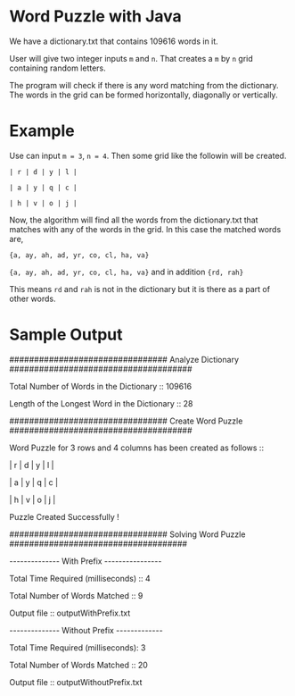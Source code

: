 # Word Puzzle with Java

We have a dictionary.txt that contains 109616 words in it.

User will give two integer inputs `m` and `n`. That creates a `m` by `n` grid containing random letters.

The program will check if there is any word matching from the dictionary. The words in the grid can be formed horizontally, diagonally or vertically.

# Example

Use can input `m = 3`, `n = 4`. Then some grid like the followin will be created.

`| r | d | y | l |`

`| a | y | q | c |`

`| h | v | o | j |`

Now, the algorithm will find all the words from the dictionary.txt that matches with any of the words in the grid. In this case the matched words are,

`{a, ay, ah, ad, yr, co, cl, ha, va}`

`{a, ay, ah, ad, yr, co, cl, ha, va}` and in addition `{rd, rah}`

This means `rd` and `rah` is not in the dictionary but it is there as a part of other words.


# Sample Output

################################ Analyze Dictionary #####################################

Total Number of Words in the Dictionary :: 109616

Length of the Longest Word in the Dictionary :: 28

################################ Create Word Puzzle #####################################

Word Puzzle for 3 rows and 4 columns has been created as follows :: 

| r | d | y | l |

| a | y | q | c | 

| h | v | o | j | 

Puzzle Created Successfully !

################################ Solving Word Puzzle ####################################

-------------- With Prefix ----------------

Total Time Required (milliseconds) :: 4

Total Number of Words Matched :: 9

Output file :: outputWithPrefix.txt

-------------- Without Prefix -------------

Total Time Required (milliseconds): 3

Total Number of Words Matched :: 20

Output file :: outputWithoutPrefix.txt

